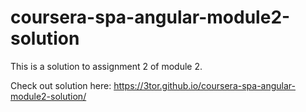 # coursera-spa-angular-module2-solution
This is a solution to assignment 2 of module 2.

Check out solution here:
https://3tor.github.io/coursera-spa-angular-module2-solution/
